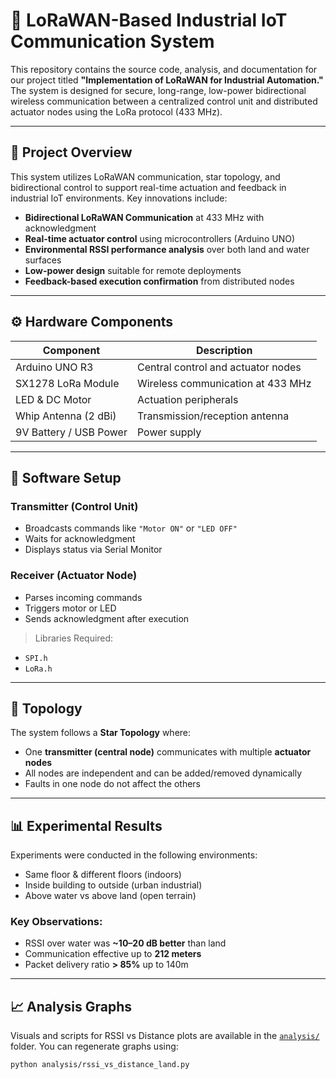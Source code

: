 # 📡 LoRaWAN-Based Industrial IoT Communication System

This repository contains the source code, analysis, and documentation for our project titled **"Implementation of LoRaWAN for Industrial Automation."** The system is designed for secure, long-range, low-power bidirectional wireless communication between a centralized control unit and distributed actuator nodes using the LoRa protocol (433 MHz).

---

## 🧠 Project Overview

This system utilizes LoRaWAN communication, star topology, and bidirectional control to support real-time actuation and feedback in industrial IoT environments. Key innovations include:

- **Bidirectional LoRaWAN Communication** at 433 MHz with acknowledgment
- **Real-time actuator control** using microcontrollers (Arduino UNO)
- **Environmental RSSI performance analysis** over both land and water surfaces
- **Low-power design** suitable for remote deployments
- **Feedback-based execution confirmation** from distributed nodes

---

## ⚙️ Hardware Components

| Component               | Description                                |
|------------------------|--------------------------------------------|
| Arduino UNO R3         | Central control and actuator nodes         |
| SX1278 LoRa Module     | Wireless communication at 433 MHz          |
| LED & DC Motor         | Actuation peripherals                      |
| Whip Antenna (2 dBi)   | Transmission/reception antenna             |
| 9V Battery / USB Power | Power supply                               |

---

## 🔧 Software Setup

### Transmitter (Control Unit)
- Broadcasts commands like `"Motor ON"` or `"LED OFF"`
- Waits for acknowledgment
- Displays status via Serial Monitor

### Receiver (Actuator Node)
- Parses incoming commands
- Triggers motor or LED
- Sends acknowledgment after execution

> Libraries Required:
- `SPI.h`
- `LoRa.h`

---

## 📡 Topology

The system follows a **Star Topology** where:
- One **transmitter (central node)** communicates with multiple **actuator nodes**
- All nodes are independent and can be added/removed dynamically
- Faults in one node do not affect the others

---

## 📊 Experimental Results

Experiments were conducted in the following environments:

- Same floor & different floors (indoors)
- Inside building to outside (urban industrial)
- Above water vs above land (open terrain)

### Key Observations:

- RSSI over water was **~10–20 dB better** than land
- Communication effective up to **212 meters**
- Packet delivery ratio **> 85%** up to 140m

---

## 📈 Analysis Graphs

Visuals and scripts for RSSI vs Distance plots are available in the [`analysis/`](analysis/) folder. You can regenerate graphs using:

```bash
python analysis/rssi_vs_distance_land.py
